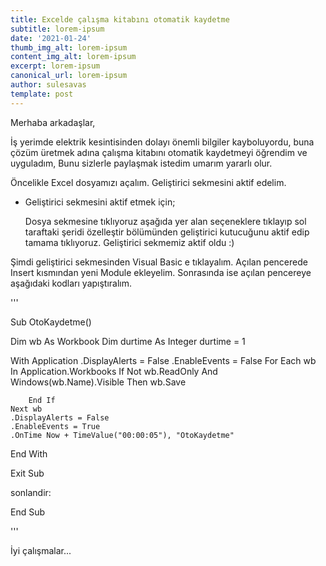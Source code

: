 ```yaml
---
title: Excelde çalışma kitabını otomatik kaydetme
subtitle: lorem-ipsum
date: '2021-01-24'
thumb_img_alt: lorem-ipsum
content_img_alt: lorem-ipsum
excerpt: lorem-ipsum
canonical_url: lorem-ipsum
author: sulesavas
template: post
---
```

Merhaba arkadaşlar,

İş yerimde elektrik kesintisinden dolayı önemli bilgiler kayboluyordu, buna çözüm üretmek adına çalışma kitabını otomatik kaydetmeyi öğrendim ve uyguladım, Bunu sizlerle paylaşmak istedim umarım yararlı olur.

Öncelikle Excel dosyamızı açalım. Geliştirici sekmesini aktif edelim.

*   Geliştirici sekmesini aktif etmek için;

    Dosya sekmesine tıklıyoruz aşağıda yer alan seçeneklere tıklayıp sol taraftaki şeridi özelleştir bölümünden geliştirici kutucuğunu aktif edip tamama tıklıyoruz. Geliştirici sekmemiz aktif oldu  :)

Şimdi geliştirici sekmesinden Visual Basic e tıklayalım. Açılan pencerede Insert kısmından yeni Module ekleyelim. Sonrasında ise açılan pencereye aşağıdaki kodları yapıştıralım.



'''

Sub OtoKaydetme()

Dim wb As Workbook
Dim durtime As Integer
durtime = 1

With Application
.DisplayAlerts = False
.EnableEvents = False
For Each wb In Application.Workbooks
If Not wb.ReadOnly And Windows(wb.Name).Visible Then
wb.Save

        End If
    Next wb
    .DisplayAlerts = False
    .EnableEvents = True
    .OnTime Now + TimeValue("00:00:05"), "OtoKaydetme"

End With

Exit Sub

sonlandir:

End Sub



'''



İyi çalışmalar...
